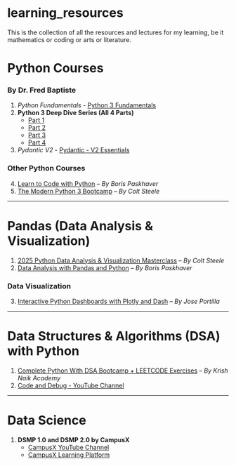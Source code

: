 # learning_resources
This is the collection of all the resources and lectures for my learning, be it mathematics or coding or arts or literature.

# Python Courses  
### By Dr. Fred Baptiste  
1. *Python Fundamentals* - [Python 3 Fundamentals](https://www.udemy.com/course/python3-fundamentals)  
2. **Python 3 Deep Dive Series (All 4 Parts)**  
   - [Part 1](https://www.udemy.com/course/python-3-deep-dive-part-1)  
   - [Part 2](https://www.udemy.com/course/python-3-deep-dive-part-2)  
   - [Part 3](https://www.udemy.com/course/python-3-deep-dive-part-3)  
   - [Part 4](https://www.udemy.com/course/python-3-deep-dive-part-4)  
3. *Pydantic V2* - [Pydantic - V2 Essentials](https://www.udemy.com/course/pydantic/)  

### Other Python Courses  
4. [Learn to Code with Python](https://www.udemy.com/course/learn-to-code-with-python) – *By Boris Paskhaver*  
5. [The Modern Python 3 Bootcamp](https://www.udemy.com/course/the-modern-python3-bootcamp/) – *By Colt Steele*  

---

# Pandas (Data Analysis & Visualization)  
1. [2025 Python Data Analysis & Visualization Masterclass](https://www.udemy.com/course/python-data-analysis-visualization) – *By Colt Steele*  
2. [Data Analysis with Pandas and Python](https://www.udemy.com/course/data-analysis-with-pandas) – *By Boris Paskhaver*  

### Data Visualization  
3. [Interactive Python Dashboards with Plotly and Dash](https://www.udemy.com/course/interactive-python-dashboards-with-plotly-and-dash/) – *By Jose Portilla*  

---

# Data Structures & Algorithms (DSA) with Python  
1. [Complete Python With DSA Bootcamp + LEETCODE Exercises](https://www.udemy.com/course/complete-python-dsa-bootcamp/) – *By Krish Naik Academy*  
2. [Code and Debug - YouTube Channel](https://www.youtube.com/@codeanddebug)  

---

# Data Science  
1. **DSMP 1.0 and DSMP 2.0 by CampusX**  
   - [CampusX YouTube Channel](https://www.youtube.com/@campusx-official)  
   - [CampusX Learning Platform](https://learnwith.campusx.in/)  

